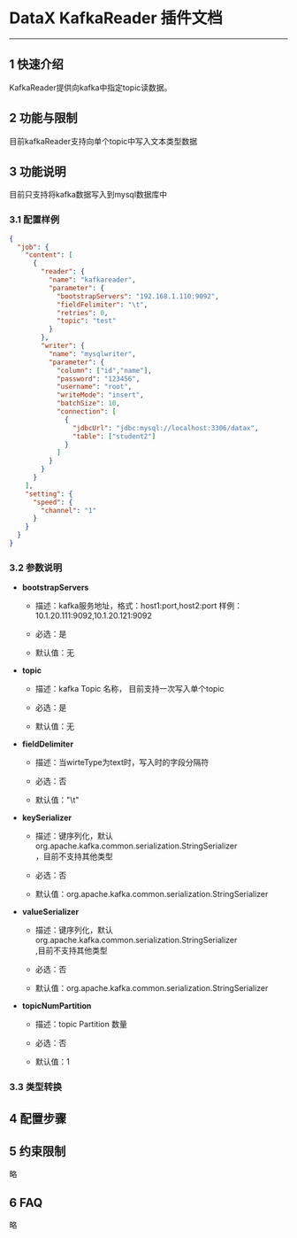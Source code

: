 # DataX KafkaReader 插件文档


------------

## 1 快速介绍

KafkaReader提供向kafka中指定topic读数据。


## 2 功能与限制
目前kafkaReader支持向单个topic中写入文本类型数据

## 3 功能说明
目前只支持将kafka数据写入到mysql数据库中

### 3.1 配置样例

```json
{
  "job": {
    "content": [
      {
        "reader": {
          "name": "kafkareader",
          "parameter": {
            "bootstrapServers": "192.168.1.110:9092",
            "fieldFelimiter": "\t",
            "retries": 0,
            "topic": "test"
          }
        },
        "writer": {
          "name": "mysqlwriter",
          "parameter": {
            "column": ["id","name"],
            "password": "123456",
            "username": "root",
            "writeMode": "insert",
            "batchSize": 10,
            "connection": [
              {
                "jdbcUrl": "jdbc:mysql://localhost:3306/datax",
                "table": ["student2"]
              }
            ]
          }
        }
      }
    ],
    "setting": {
      "speed": {
        "channel": "1"
      }
    }
  }
}

```

### 3.2 参数说明

* **bootstrapServers**

	* 描述：kafka服务地址，格式：host1:port,host2:port 样例：10.1.20.111:9092,10.1.20.121:9092<br />

	* 必选：是 <br />

	* 默认值：无 <br />

* **topic**

	* 描述：kafka Topic 名称， 目前支持一次写入单个topic <br />

	* 必选：是 <br />

	* 默认值：无 <br />

* **fieldDelimiter**

	* 描述：当wirteType为text时，写入时的字段分隔符<br />

	* 必选：否 <br />

	* 默认值："\t"


* **keySerializer**

	* 描述：键序列化，默认org.apache.kafka.common.serialization.StringSerializer<br />，目前不支持其他类型

	* 必选：否 <br />

 	* 默认值：org.apache.kafka.common.serialization.StringSerializer <br />

* **valueSerializer**

	* 描述：键序列化，默认org.apache.kafka.common.serialization.StringSerializer<br />,目前不支持其他类型

	* 必选：否 <br />

 	* 默认值：org.apache.kafka.common.serialization.StringSerializer <br />

* **topicNumPartition**

	* 描述：topic Partition 数量<br />

 	* 必选：否 <br />
 
 	* 默认值：1 <br />

### 3.3 类型转换

## 4 配置步骤

## 5 约束限制

略

## 6 FAQ

略
